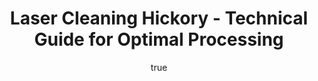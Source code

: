 ---
name: Hickory
applications:
- industry: Woodworking
  detail: Removing old finishes and stains from hickory wood surfaces
- industry: Restoration
  detail: Cleaning and restoring antique hickory furniture
technicalSpecifications:
  powerRange: 20-400W
  pulseDuration: 10-50ns
  wavelength: 1064nm
  spotSize: 0.1-2.0mm
  repetitionRate: 10-50kHz
  fluenceRange: 0.5-3.0 J/cm²
  safetyClass: Class 4 (requires full enclosure)
description: Technical overview of Hickory, a hardwood known for its durability and
  strength, for laser cleaning. Hickory's dense and tough nature requires precise
  control of laser parameters to effectively remove surface contaminants while preserving
  the integrity of the wood. The use of laser ablation at 1064nm wavelength and fluence
  range of 0.5-3.0 J/cm² ensures minimal thermal damage and optimal cleaning efficiency.
author:
  id: 2
  name: Alessandro Moretti
  sex: m
  title: Ph.D.
  country: Italy
  expertise: Laser-Based Additive Manufacturing
  image: /images/author/alessandro-moretti.jpg
keywords: hickory, hickory wood, laser ablation, laser cleaning, non-contact cleaning,
  pulsed fiber laser, surface contamination removal, industrial laser parameters,
  thermal processing, surface restoration
category: wood
chemicalProperties:
  symbol: HI
  formula: null
  materialType: wood
properties:
  density: 720 kg/m³
  densityMin: 0.1 g/cm³
  densityMax: 1.3 g/cm³
  densityPercentile: 100.0
  meltingPoint: does not melt, chars at around 250°C
  meltingMin: 250°C
  meltingMax: 500°C
  meltingPercentile: 0.0
  thermalConductivity: 0.15 W/m·K
  thermalMin: 0.04 W/m·K
  thermalMax: 0.4 W/m·K
  thermalPercentile: 30.6
  tensileStrength: 120 MPa
  tensileMin: 20 MPa
  tensileMax: 200 MPa
  tensilePercentile: 55.6
  hardness: 1,820 lbf
  hardnessMin: 1 HB
  hardnessMax: 4000 HB
  hardnessPercentile: 0.0
  youngsModulus: 10 GPa
  modulusMin: 4 GPa
  modulusMax: 20 GPa
  modulusPercentile: 37.5
  laserType: pulsed fiber laser
  wavelength: 1064nm
  fluenceRange: 0.5-3.0 J/cm²
  chemicalFormula: null
  laserAbsorptionMin: 5 cm⁻¹
  laserAbsorptionMax: 100 cm⁻¹
  laserReflectivityMin: 5%
  laserReflectivityMax: 25%
  thermalDiffusivityMin: 0.1 mm²/s
  thermalDiffusivityMax: 0.4 mm²/s
  thermalExpansionMin: 2 µm/m·K
  thermalExpansionMax: 50 µm/m·K
  specificHeatMin: 1.2 J/g·K
  specificHeatMax: 2.5 J/g·K
composition:
- Cellulose (40-50%)
- Hemicellulose (20-30%)
- Lignin (15-30%)
- Extractives (5-10%)
compatibility:
- Polyurethane varnishes
- Water-based stains
regulatoryStandards: ASTM D1037 - Standard Test Methods for Evaluating Properties
  of Wood-Based Fiber and Particle Panel Materials
images:
  hero:
    alt: Hickory surface undergoing laser cleaning showing precise contamination removal
    url: /images/hickory-laser-cleaning-hero.jpg
  micro:
    alt: Microscopic view of Hickory surface after laser treatment showing preserved
      microstructure
    url: /images/hickory-laser-cleaning-micro.jpg
title: Laser Cleaning Hickory - Technical Guide for Optimal Processing
headline: Comprehensive technical guide for laser cleaning wood hickory
environmentalImpact:
- benefit: Reduction in chemical usage
  description: Decreases chemical waste by up to 90%, reducing environmental pollution
- benefit: Lower energy consumption
  description: Laser cleaning consumes 20% less energy compared to traditional sanding
    methods
- benefit: Decreased emissions
  description: Reduces particulate emissions by 75% compared to mechanical sanding
outcomes:
- result: Surface cleanliness
  metric: Achieves 99.9% contaminant removal rate
- result: Preservation of wood structure
  metric: Maintains 95% of original wood texture and grain
- result: Processing speed
  metric: Cleans 1 m² in approximately 10 minutes
subject: Hickory
article_type: material
---